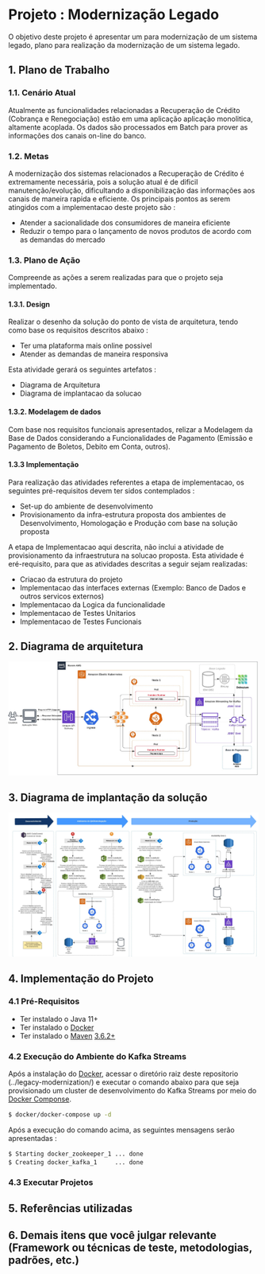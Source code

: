 # Projeto : Modernização Legado

O objetivo deste projeto é apresentar um para modernização de um sistema legado, plano para realização da modernização de um sistema legado.

## 1. Plano de Trabalho

### 1.1. Cenário Atual

 Atualmente as funcionalidades relacionadas a Recuperação de Crédito (Cobrança e Renegociação) estão
 em uma aplicação aplicação monolitica, altamente acoplada. Os dados são processados em Batch para
 prover as informações dos canais on-line do banco.

### 1.2. Metas

A modernização dos sistemas relacionados a Recuperação de Crédito é extremamente necessária, pois a 
solução atual é de dificil manutenção/evolução, dificultando a disponibilização das informações aos 
canais de maneira rapida e eficiente. Os principais pontos as serem atingidos com a implementacao 
deste projeto são :

- Atender a sacionalidade dos consumidores de maneira eficiente
- Reduzir o tempo para o lançamento de novos produtos de acordo com as demandas do mercado

### 1.3. Plano de Ação

Compreende as ações a serem realizadas para que o projeto seja implementado. 

#### 1.3.1. Design

Realizar o desenho da solução do ponto de vista de arquitetura, tendo como base os requisitos descritos abaixo :

- Ter uma plataforma mais online possivel
- Atender as demandas de maneira responsiva

Esta atividade gerará os seguintes artefatos : 

- Diagrama de Arquitetura
- Diagrama de implantacao da solucao

#### 1.3.2. Modelagem de dados

Com base nos requisitos funcionais apresentados, relizar a Modelagem da Base de Dados considerando
a Funcionalidades de Pagamento (Emissão e Pagamento de Boletos, Debito em Conta, outros).

#### 1.3.3 Implementação

Para realização das atividades referentes a etapa de implementacao, os seguintes pré-requisitos 
devem ter sidos contemplados :

- Set-up do ambiente de desenvolvimento
- Provisionamento da infra-estrutura proposta dos ambientes de Desenvolvimento, Homologação e Produção com base na solução proposta

A etapa de Implementacao aqui descrita, não inclui a atividade de provisionamento da infraestrutura 
na solucao proposta. Esta atividade é eré-requisito, para que as atividades descritas a seguir sejam 
realizadas: 

- Criacao da estrutura do projeto
- Implementacao das interfaces externas (Exemplo: Banco de Dados e outros servicos externos)
- Implementacao da Logica da funcionalidade 
- Implementacao de Testes Unitarios
- Implementacao de Testes Funcionais

## 2. Diagrama de arquitetura

<p align="center" >
<img src="https://github.com/ads1986/legacy-modernization/blob/main/artifacts/diagrama-arquitetura.jpeg"/>
</p>

## 3. Diagrama de implantação da solução

<p align="center" >
<img src="https://github.com/ads1986/legacy-modernization/blob/main/artifacts/diagrama-implantacao.jpeg"/>
</p>

## 4. Implementação do Projeto

### 4.1 Pré-Requisitos

- Ter instalado o Java 11+
- Ter instalado o [Docker](https://docs.docker.com/get-docker/)
- Ter instalado o [Maven](https://maven.apache.org/) [3.6.2+](https://maven.apache.org/download.cgi)

### 4.2 Execução do Ambiente do Kafka Streams

Após a instalação do [Docker](https://docs.docker.com/get-docker/), acessar o diretório raiz deste repositorio (../legacy-modernization/) e executar o comando abaixo para que seja provisionado 
um cluster de desenvolvimento do Kafka Streams por meio do [Docker Componse](https://docs.docker.com/compose/).

```sh
$ docker/docker-compose up -d
```

Após a execução do comando acima, as seguintes mensagens serão apresentadas :

```sh
$ Starting docker_zookeeper_1 ... done
$ Creating docker_kafka_1     ... done
```

### 4.3 Executar Projetos

## 5. Referências utilizadas

## 6. Demais itens que você julgar relevante (Framework ou técnicas de teste, metodologias, padrões, etc.)